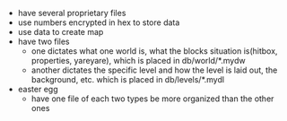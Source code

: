 - have several proprietary files
- use numbers encrypted in hex to store data
- use data to create map
- have two files
	- one dictates what one world is, what the blocks situation is(hitbox, properties, yareyare), which is placed in db/world/*.mydw
	- another dictates the specific level and how the level is laid out, the background, etc. which is placed in db/levels/*.mydl
- easter egg
	- have one file of each two types be more organized than the other ones